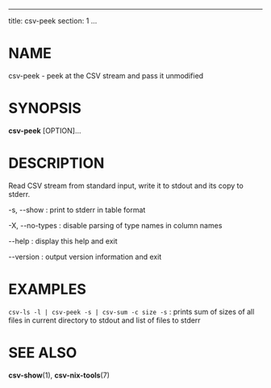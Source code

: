 <!--
SPDX-License-Identifier: BSD-3-Clause
Copyright 2021-2023, Marcin Ślusarz <marcin.slusarz@gmail.com>
-->

---
title: csv-peek
section: 1
...

# NAME #

csv-peek - peek at the CSV stream and pass it unmodified

# SYNOPSIS #

**csv-peek** [OPTION]...

# DESCRIPTION #

Read CSV stream from standard input, write it to stdout and its copy to stderr.

-s, \--show
:   print to stderr in table format

-X, \--no-types
:   disable parsing of type names in column names

\--help
:   display this help and exit

\--version
:   output version information and exit

# EXAMPLES #

`csv-ls -l | csv-peek -s | csv-sum -c size -s`
:   prints sum of sizes of all files in current directory to stdout and list of files to stderr

# SEE ALSO #

**csv-show**(1), **csv-nix-tools**(7)
